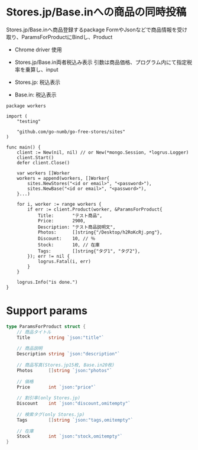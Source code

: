 # Stores.jp/Base.inへの商品の同時投稿

Stores.jp/Base.inへ商品登録するpackage
FormやJsonなどで商品情報を受け取り、ParamsForProductにBindし、Product

- Chrome driver 使用

- Stores.jp/Base.in両者税込み表示
引数は商品価格、プログラム内にて指定税率を乗算し、input

- Stores.jp: 税込表示
- Base.in: 税込表示

 
``` golang
package workers

import (
	"testing"

	"github.com/go-numb/go-free-stores/sites"
)

func main() {
	client := New(nil, nil) // or New(*mongo.Session, *logrus.Logger)
	client.Start()
	defer client.Close()

	var workers []Worker
	workers = append(workers, []Worker{
		sites.NewStores("<id or email>", "<password>"),
		sites.NewBase("<id or email>", "<password>"),
	}...)

	for i, worker := range workers {
		if err := client.Product(worker, &ParamsForProduct{
			Title:       "テスト商品",
			Price:       2900,
			Description: "テスト商品説明文",
			Photos:      []string{"/Desktop/h2RoKcRj.png"},
			Discount:    10, // ％
			Stock:       10, // 在庫
			Tags:        []string{"タグ1", "タグ2"},
		}); err != nil {
			logrus.Fatal(i, err)
		}
    }
    
    logrus.Info("is done.")
}

```

# Support params
``` go
type ParamsForProduct struct {
    // 商品タイトル
    Title       string `json:"title"`
    
    // 商品説明
    Description string `json:"description"`
    
    // 商品写真(Stores.jp15枚, Base.in20枚)
    Photos      []string `json:"photos"`
    
    // 価格
    Price       int `json:"price"`
    
    // 割引率(only Stores.jp)
    Discount    int `json:"discount,omitempty"`
    
    // 検索タグ(only Stores.jp)
    Tags        []string `json:"tags,omitempty"`
    
    // 在庫
	Stock       int `json:"stock,omitempty"`
}
```